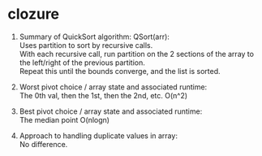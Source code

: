 # clozure
1. Summary of QuickSort algorithm:
QSort(arr):  
Uses partition to sort by recursive calls.  
With each recursive call, run partition on the 2 sections of the array to the left/right of the previous partition.  
Repeat this until the bounds converge, and the list is sorted.

2. Worst pivot choice / array state and associated runtime:  
The 0th val, then the 1st, then the 2nd, etc. O(n^2)
 
3. Best pivot choice / array state and associated runtime:  
The median point O(nlogn)

4. Approach to handling duplicate values in array:  
No difference.
